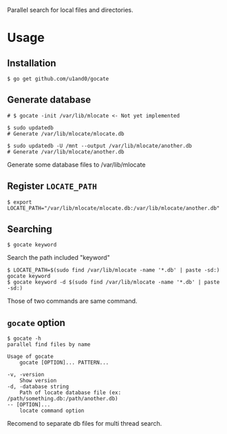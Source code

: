 Parallel search for local files and directories.

# Usage


## Installation

```
$ go get github.com/u1and0/gocate
```


## Generate database

```
# $ gocate -init /var/lib/mlocate <- Not yet implemented

$ sudo updatedb
# Generate /var/lib/mlocate/mlocate.db

$ sudo updatedb -U /mnt --output /var/lib/mlocate/another.db
# Generate /var/lib/mlocate/another.db
```

Generate some database files to /var/lib/mlocate


## Register `LOCATE_PATH`

```
$ export LOCATE_PATH="/var/lib/mlocate/mlocate.db:/var/lib/mlocate/another.db"
```

## Searching

```
$ gocate keyword
```

Search the path included "keyword"

```
$ LOCATE_PATH=$(sudo find /var/lib/mlocate -name '*.db' | paste -sd:) gocate keyword
$ gocate keyword -d $(sudo find /var/lib/mlocate -name '*.db' | paste -sd:)
```

Those of two commands are same command.

## `gocate` option

```
$ gocate -h
parallel find files by name

Usage of gocate
	gocate [OPTION]... PATTERN...

-v, -version
	Show version
-d, -database string
	Path of locate database file (ex: /path/something.db:/path/another.db)
-- [OPTION]...
	locate command option
```

Recomend to separate db files for multi thread search.


